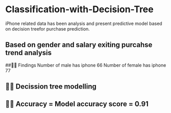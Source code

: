 # Classification-with-Decision-Tree
iPhone related data has been analysis and present predictive model based on decision treefor purchase prediction.
## Based on gender and salary exiting purcahse trend analysis
##👨‍💻 Findings 
Number of male has iphone  66
Number of female has iphone  77
## 👨‍💻 Decission tree modelling
## 👨‍💻 Accuracy = Model accuracy score = 0.91
